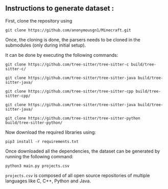 ## Instructions to generate dataset :

First, clone the repository using
```
git clone https://github.com/anonymousgn1/Minecraft.git
```

Once, the cloning is done, the parsers needs to be cloned in the submodules (only during initial setup).

It can be done by executing the following commands:
```
git clone https://github.com/tree-sitter/tree-sitter-c build/tree-sitter-c/

git clone https://github.com/tree-sitter/tree-sitter-java build/tree-sitter-java/

git clone https://github.com/tree-sitter/tree-sitter-cpp build/tree-sitter-cpp/

git clone https://github.com/tree-sitter/tree-sitter-java build/tree-sitter-java/

git clone https://github.com/tree-sitter/tree-sitter-python build/tree-sitter-python/
```

Now download the required libraries using:
```
pip3 install -r requirements.txt
```

Once downloaded all the dependencies, the dataset can be generated by running the following command:

```
python3 main.py projects.csv
```

```projects.csv``` is composed of all open source repositories of multiple languages like C, C++, Python and Java.

